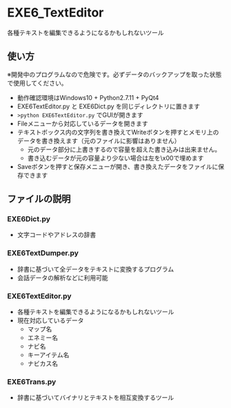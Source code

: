 # EXE6_TextEditor
各種テキストを編集できるようになるかもしれないツール

## 使い方
※開発中のプログラムなので危険です。必ずデータのバックアップを取った状態で使用してください。

* 動作確認環境はWindows10 + Python2.7.11 + PyQt4
* EXE6TextEditor.py と EXE6Dict.py を同じディレクトリに置きます
* `>python EXE6TextEditor.py` でGUIが開きます
* Fileメニューから対応しているデータを開きます
* テキストボックス内の文字列を書き換えてWriteボタンを押すとメモリ上のデータを書き換えます（元のファイルに影響はありません）
  * 元のデータ部分に上書きするので容量を超えた書き込みは出来ません。
  * 書き込むデータが元の容量より少ない場合は左を\x00で埋めます
* Saveボタンを押すと保存メニューが開き、書き換えたデータをファイルに保存できます

## ファイルの説明
### EXE6Dict.py
* 文字コードやアドレスの辞書

### EXE6TextDumper.py
* 辞書に基づいて全データをテキストに変換するプログラム
* 会話データの解析などに利用可能

### EXE6TextEditor.py
* 各種テキストを編集できるようになるかもしれないツール
* 現在対応しているデータ
  * マップ名
  * エネミー名
  * ナビ名
  * キーアイテム名
  * ナビカス名

### EXE6Trans.py
* 辞書に基づいてバイナリとテキストを相互変換するツール
